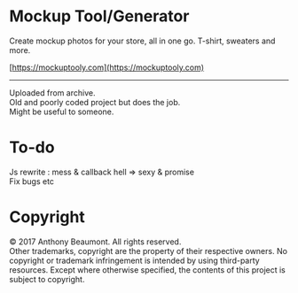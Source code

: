 Mockup Tool/Generator
======================

Create mockup photos for your store, all in one go. T-shirt, sweaters and more.

[https://mockuptooly.com](https://mockuptooly.com)

<hr>

Uploaded from archive. <br/>
Old and poorly coded project but does the job.<br/>
Might be useful to someone.<br/>

To-do
=====

Js rewrite : mess & callback hell => sexy & promise<br/>
Fix bugs etc<br/>

Copyright
=========

© 2017 Anthony Beaumont. All rights reserved.<br/>
Other trademarks, copyright are the property of their respective owners. No copyright or trademark infringement is intended by using third-party resources. Except where otherwise specified, the contents of this project is subject to copyright.
